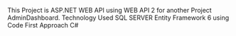 This Project is ASP.NET WEB API using WEB API 2 for another Project AdminDashboard.
Technology Used
  SQL SERVER
  Entity Framework 6 using Code First Approach
  C#
  
